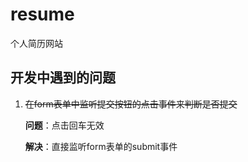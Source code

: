 # resume
个人简历网站

## 开发中遇到的问题

1. ~~在form表单中监听提交按钮的点击事件来判断是否提交~~

   **问题**：点击回车无效

   **解决**：直接监听form表单的submit事件

